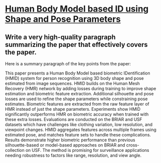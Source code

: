 # [Human Body Model based ID using Shape and Pose Parameters](https://arxiv.org/abs/2312.03227)

## Write a very high-quality paragraph summarizing the paper that effectively covers the paper.

 Here is a summary paragraph of the key points from the paper:

This paper presents a Human Body Model based biometric IDentification (HMID) system for person recognition using 3D body shape and pose estimated from image sequences. HMID builds on the Human Mesh Recovery (HMR) network by adding losses during training to improve shape estimation and biometric feature extraction. Additional silhouette and pose losses are used to refine the shape parameters while constraining pose estimates. Biometric features are extracted from the raw feature layer of HMR instead of just the shape parameters. Experiments show HMID significantly outperforms HMR on biometric accuracy when trained with these extra losses. Evaluations are conducted on the BRIAR and USF datasets which have challenges like clothing variation, low resolution, and viewpoint changes. HMID aggregates features across multiple frames using estimated pose, and matches feature sets to handle these complications. Results demonstrate higher biometric performance than previous silhouette-based or model-based approaches on BRIAR and cross-collection on USF. The method is promising for surveillance applications needing robustness to factors like range, resolution, and view angle.
